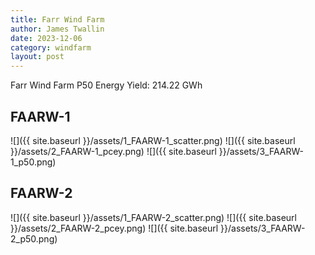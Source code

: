 ```yaml
---
title: Farr Wind Farm
author: James Twallin
date: 2023-12-06
category: windfarm
layout: post
---
```

Farr Wind Farm P50 Energy Yield: 214.22 GWh

FAARW-1
-------------
![]({{ site.baseurl }}/assets/1_FAARW-1_scatter.png)
![]({{ site.baseurl }}/assets/2_FAARW-1_pcey.png)
![]({{ site.baseurl }}/assets/3_FAARW-1_p50.png)

FAARW-2
-------------
![]({{ site.baseurl }}/assets/1_FAARW-2_scatter.png)
![]({{ site.baseurl }}/assets/2_FAARW-2_pcey.png)
![]({{ site.baseurl }}/assets/3_FAARW-2_p50.png)

